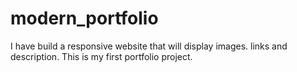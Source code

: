 ﻿# modern_portfolio
 I have build a responsive website that will display images. links and description. This is my first portfolio project.
 
